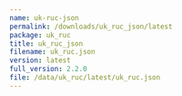 ```yaml
---
name: uk-ruc-json
permalink: /downloads/uk_ruc_json/latest
package: uk_ruc
title: uk_ruc_json
filename: uk_ruc.json
version: latest
full_version: 2.2.0
file: /data/uk_ruc/latest/uk_ruc.json
---
```

